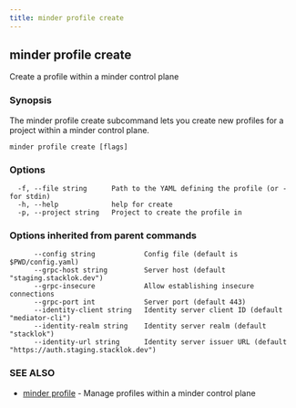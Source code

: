 ```yaml
---
title: minder profile create
---
```

## minder profile create

Create a profile within a minder control plane

### Synopsis

The minder profile create subcommand lets you create new profiles for a project
within a minder control plane.

```
minder profile create [flags]
```

### Options

```
  -f, --file string      Path to the YAML defining the profile (or - for stdin)
  -h, --help             help for create
  -p, --project string   Project to create the profile in
```

### Options inherited from parent commands

```
      --config string            Config file (default is $PWD/config.yaml)
      --grpc-host string         Server host (default "staging.stacklok.dev")
      --grpc-insecure            Allow establishing insecure connections
      --grpc-port int            Server port (default 443)
      --identity-client string   Identity server client ID (default "mediator-cli")
      --identity-realm string    Identity server realm (default "stacklok")
      --identity-url string      Identity server issuer URL (default "https://auth.staging.stacklok.dev")
```

### SEE ALSO

* [minder profile](minder_profile.md)	 - Manage profiles within a minder control plane

